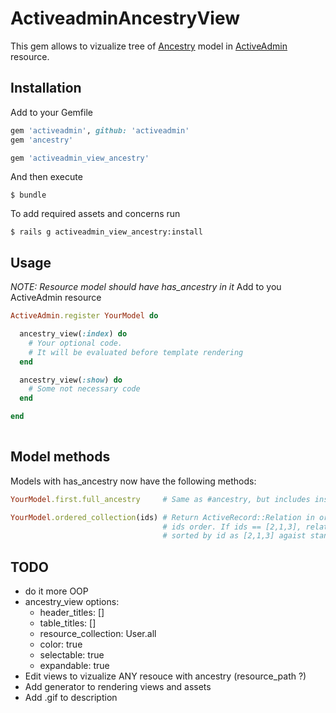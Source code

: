 # ActiveadminAncestryView
This gem allows to vizualize tree of [Ancestry](https://github.com/stefankroes/ancestry) model in [ActiveAdmin](https://github.com/activeadmin/activeadmin) resource.

## Installation

Add to your Gemfile

```ruby
gem 'activeadmin', github: 'activeadmin'
gem 'ancestry'

gem 'activeadmin_view_ancestry'
```

And then execute

```
$ bundle
```

To add required assets and concerns run
```
$ rails g activeadmin_view_ancestry:install
```

## Usage

*NOTE: Resource model should have has_ancestry in it*
Add to you ActiveAdmin resource
```ruby
ActiveAdmin.register YourModel do

  ancestry_view(:index) do
    # Your optional code.
    # It will be evaluated before template rendering
  end

  ancestry_view(:show) do
    # Some not necessary code
  end

end
  
```

## Model methods

Models with has_ancestry now have the following methods:
```ruby
YourModel.first.full_ancestry     # Same as #ancestry, but includes instance #id

YourModel.ordered_collection(ids) # Return ActiveRecord::Relation in order equal to
                                  # ids order. If ids == [2,1,3], relation will be
                                  # sorted by id as [2,1,3] agaist standart [1,2,3]-way.

```

## TODO
+ do it more OOP
+ ancestry_view options:
  - header_titles: []
  - table_titles: []
  - resource_collection: User.all
  - color: true
  - selectable: true
  - expandable: true
+ Edit views to vizualize ANY resouce with ancestry (resource_path ?)
+ Add generator to rendering views and assets
+ Add .gif to description 